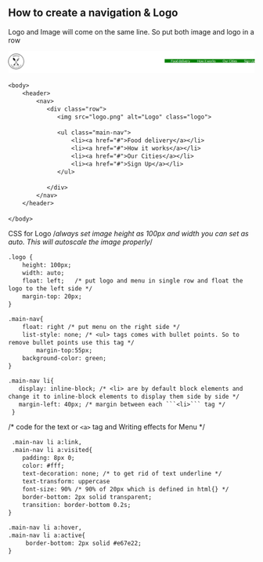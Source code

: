 ## How to create a navigation & Logo
 
  Logo and Image will come on the same line. So put both image and logo in a row
  
  ![Menu and Logo](images/menu-logo.png "Menu and Logo")


```
<body>
	<header>		
		<nav>
           <div class="row">
              <img src="logo.png" alt="Logo" class="logo">

              <ul class="main-nav">
                  <li><a href="#">Food delivery</a></li>
                  <li><a href="#">How it works</a></li>
                  <li><a href="#">Our Cities</a></li>
                  <li><a href="#">Sign Up</a></li>
              </ul>
 
           </div>      
		</nav>
	</header>

</body>
```

CSS for Logo
/*always set image height as 100px and width you can set as auto. This will autoscale the image properly*/

```
.logo {
	height: 100px;
	width: auto;
	float: left;   /* put logo and menu in single row and float the logo to the left side */
	margin-top: 20px;
}
```

```
.main-nav{
	float: right /* put menu on the right side */
	list-style: none; /* <ul> tags comes with bullet points. So to remove bullet points use this tag */
        margin-top:55px;
	background-color: green;
}
```

```
.main-nav li{
   display: inline-block; /* <li> are by default block elements and change it to inline-block elements to display them side by side */
   margin-left: 40px; /* margin between each ```<li>``` tag */
 }
 ```

 /* code for the text or ```<a>``` tag and Writing effects for Menu */

```
 .main-nav li a:link,
 .main-nav li a:visited{
    padding: 8px 0; 
    color: #fff;
    text-decoration: none; /* to get rid of text underline */
    text-transform: uppercase
    font-size: 90% /* 90% of 20px which is defined in html{} */
    border-bottom: 2px solid transparent;
    transition: border-bottom 0.2s;
}
```

```
.main-nav li a:hover,
.main-nav li a:active{
     border-bottom: 2px solid #e67e22;
}

```
